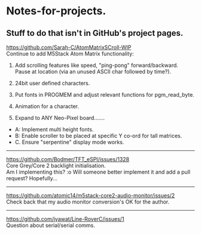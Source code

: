 # Notes-for-projects.
Stuff to do that isn't in GitHub's project pages.
----

https://github.com/Sarah-C/AtomMatrixSCroll-WIP                
Continue to add M5Stack Atom Matrix functionality:                 
1. Add scrolling features like speed, "ping-pong" forward/backward. Pause at location (via an unused ASCII char followed by time?).
2. 24bit user defined characters.
3. Put fonts in PROGMEM and adjust relevant functions for pgm_read_byte.
4. Animation for a character.

4. Expand to ANY Neo-Pixel board.......
* A: Implement multi height fonts.
* B: Enable scroller to be placed at specific Y co-ord for tall matrices.
* C. Ensure "serpentine" display mode works.

----------------

https://github.com/Bodmer/TFT_eSPI/issues/1328                    
Core Grey/Core 2 backlight initialisation.        
Am I implementing this? :o    Will someone better implement it and add a pull request? Hopefully...


----------------



https://github.com/atomic14/m5stack-core2-audio-monitor/issues/2                  
Check back that my audio monitor conversion's OK for the author.


-----------------


https://github.com/iyawat/Line-RoverC/issues/1                
Question about serial/serial comms.
